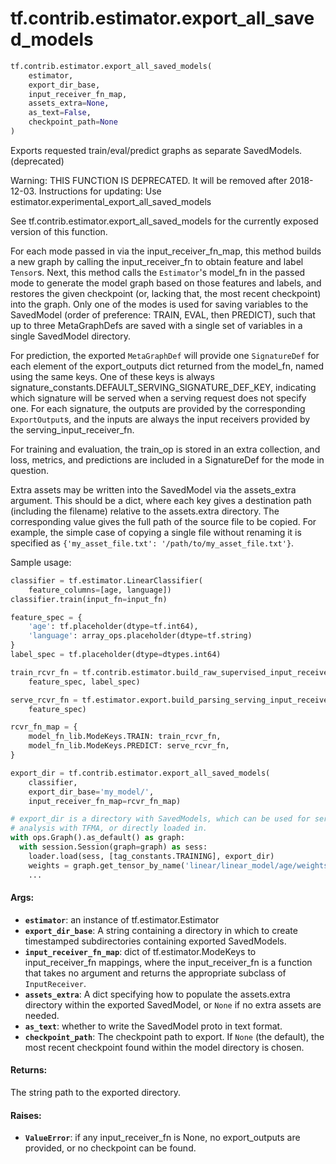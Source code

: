 <div itemscope itemtype="http://developers.google.com/ReferenceObject">
<meta itemprop="name" content="tf.contrib.estimator.export_all_saved_models" />
<meta itemprop="path" content="Stable" />
</div>

# tf.contrib.estimator.export_all_saved_models

``` python
tf.contrib.estimator.export_all_saved_models(
    estimator,
    export_dir_base,
    input_receiver_fn_map,
    assets_extra=None,
    as_text=False,
    checkpoint_path=None
)
```

Exports requested train/eval/predict graphs as separate SavedModels. (deprecated)

Warning: THIS FUNCTION IS DEPRECATED. It will be removed after 2018-12-03.
Instructions for updating:
Use estimator.experimental_export_all_saved_models

See tf.contrib.estimator.export_all_saved_models for the currently
exposed version of this function.

For each mode passed in via the input_receiver_fn_map,
this method builds a new graph by calling the input_receiver_fn to obtain
feature and label `Tensor`s. Next, this method calls the `Estimator`'s
model_fn in the passed mode to generate the model graph based on
those features and labels, and restores the given checkpoint
(or, lacking that, the most recent checkpoint) into the graph.
Only one of the modes is used for saving variables to the SavedModel
(order of preference: TRAIN, EVAL, then PREDICT), such that up to three
MetaGraphDefs are saved with a single set of variables in a single
SavedModel directory.

For prediction, the exported `MetaGraphDef` will provide one `SignatureDef`
for each element of the export_outputs dict returned from the model_fn,
named using the same keys.  One of these keys is always
signature_constants.DEFAULT_SERVING_SIGNATURE_DEF_KEY, indicating which
signature will be served when a serving request does not specify one.
For each signature, the outputs are provided by the corresponding
`ExportOutput`s, and the inputs are always the input receivers provided by
the serving_input_receiver_fn.

For training and evaluation, the train_op is stored in an extra collection,
and loss, metrics, and predictions are included in a SignatureDef for the
mode in question.

Extra assets may be written into the SavedModel via the assets_extra
argument.  This should be a dict, where each key gives a destination path
(including the filename) relative to the assets.extra directory.  The
corresponding value gives the full path of the source file to be copied.
For example, the simple case of copying a single file without renaming it
is specified as `{'my_asset_file.txt': '/path/to/my_asset_file.txt'}`.

Sample usage:
```python
classifier = tf.estimator.LinearClassifier(
    feature_columns=[age, language])
classifier.train(input_fn=input_fn)

feature_spec = {
    'age': tf.placeholder(dtype=tf.int64),
    'language': array_ops.placeholder(dtype=tf.string)
}
label_spec = tf.placeholder(dtype=dtypes.int64)

train_rcvr_fn = tf.contrib.estimator.build_raw_supervised_input_receiver_fn(
    feature_spec, label_spec)

serve_rcvr_fn = tf.estimator.export.build_parsing_serving_input_receiver_fn(
    feature_spec)

rcvr_fn_map = {
    model_fn_lib.ModeKeys.TRAIN: train_rcvr_fn,
    model_fn_lib.ModeKeys.PREDICT: serve_rcvr_fn,
}

export_dir = tf.contrib.estimator.export_all_saved_models(
    classifier,
    export_dir_base='my_model/',
    input_receiver_fn_map=rcvr_fn_map)

# export_dir is a directory with SavedModels, which can be used for serving,
# analysis with TFMA, or directly loaded in.
with ops.Graph().as_default() as graph:
  with session.Session(graph=graph) as sess:
    loader.load(sess, [tag_constants.TRAINING], export_dir)
    weights = graph.get_tensor_by_name('linear/linear_model/age/weights')
    ...
```

#### Args:

* <b>`estimator`</b>: an instance of tf.estimator.Estimator
* <b>`export_dir_base`</b>: A string containing a directory in which to create
    timestamped subdirectories containing exported SavedModels.
* <b>`input_receiver_fn_map`</b>: dict of tf.estimator.ModeKeys to input_receiver_fn
    mappings, where the input_receiver_fn is a function that takes no
    argument and returns the appropriate subclass of `InputReceiver`.
* <b>`assets_extra`</b>: A dict specifying how to populate the assets.extra directory
    within the exported SavedModel, or `None` if no extra assets are needed.
* <b>`as_text`</b>: whether to write the SavedModel proto in text format.
* <b>`checkpoint_path`</b>: The checkpoint path to export.  If `None` (the default),
    the most recent checkpoint found within the model directory is chosen.


#### Returns:

The string path to the exported directory.


#### Raises:

* <b>`ValueError`</b>: if any input_receiver_fn is None, no export_outputs
    are provided, or no checkpoint can be found.